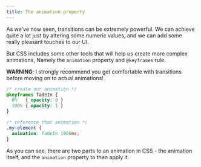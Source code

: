 ```yaml
---
title: The animation property
---
```


<div class="panels">
<div>

As we've now seen, transitions can be extremely powerful. We can achieve quite a lot just by altering some numeric values, and we can add some really pleasant touches to our UI.

But CSS includes some other tools that will help us create more complex animations, Namely the `animation` property and `@keyframes` rule.

**WARNING**: I strongly recommend you get comfortable with transitions before moving on to actual animations!

</div>
<div>

~~~css
/* create our animation */
@keyframes fadeIn {
  0%   { opacity: 0 }
  100% { opacity: 1 }
}

/* reference that animation */
.my-element {
  animation: fadeIn 1000ms;
}
~~~

As you can see, there are two parts to an animation in CSS - the animation itself, and the `animation` property to then apply it.

</div>
</div>